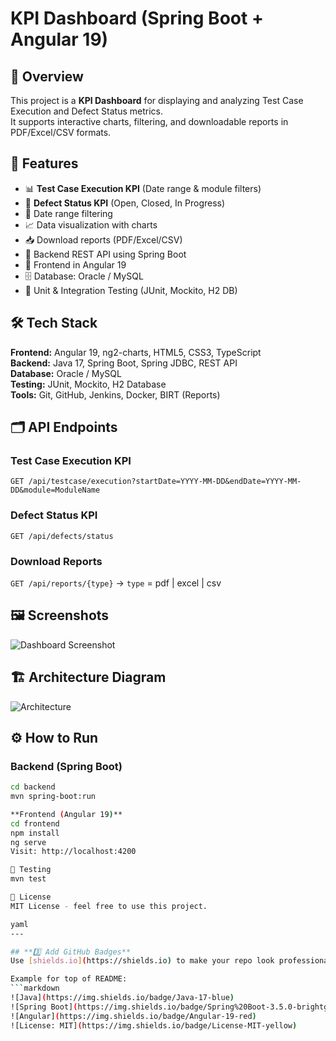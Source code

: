 # KPI Dashboard (Spring Boot + Angular 19)

## 📌 Overview
This project is a **KPI Dashboard** for displaying and analyzing Test Case Execution and Defect Status metrics.  
It supports interactive charts, filtering, and downloadable reports in PDF/Excel/CSV formats.

## 🚀 Features
- 📊 **Test Case Execution KPI** (Date range & module filters)
- 🐞 **Defect Status KPI** (Open, Closed, In Progress)
- 📅 Date range filtering
- 📈 Data visualization with charts
- 📥 Download reports (PDF/Excel/CSV)
- 🔄 Backend REST API using Spring Boot
- 🎨 Frontend in Angular 19
- 🗄️ Database: Oracle / MySQL
- 🧪 Unit & Integration Testing (JUnit, Mockito, H2 DB)


## 🛠️ Tech Stack
**Frontend:** Angular 19, ng2-charts, HTML5, CSS3, TypeScript  
**Backend:** Java 17, Spring Boot, Spring JDBC, REST API  
**Database:** Oracle / MySQL  
**Testing:** JUnit, Mockito, H2 Database  
**Tools:** Git, GitHub, Jenkins, Docker, BIRT (Reports)  


## 🗂️ API Endpoints
### **Test Case Execution KPI**
`GET /api/testcase/execution?startDate=YYYY-MM-DD&endDate=YYYY-MM-DD&module=ModuleName`

### **Defect Status KPI**
`GET /api/defects/status`

### **Download Reports**
`GET /api/reports/{type}` → `type` = pdf | excel | csv

## 🖼️ Screenshots
![Dashboard Screenshot](docs/dashboard.png)

## 🏗️ Architecture Diagram
![Architecture](docs/architecture-diagram.png)

## ⚙️ How to Run
### Backend (Spring Boot)
```bash
cd backend
mvn spring-boot:run

**Frontend (Angular 19)**
cd frontend
npm install
ng serve
Visit: http://localhost:4200

🧪 Testing
mvn test

📜 License
MIT License - feel free to use this project.

yaml
---

## **3️⃣ Add GitHub Badges**
Use [shields.io](https://shields.io) to make your repo look professional.

Example for top of README:
```markdown
![Java](https://img.shields.io/badge/Java-17-blue)
![Spring Boot](https://img.shields.io/badge/Spring%20Boot-3.5.0-brightgreen)
![Angular](https://img.shields.io/badge/Angular-19-red)
![License: MIT](https://img.shields.io/badge/License-MIT-yellow)
